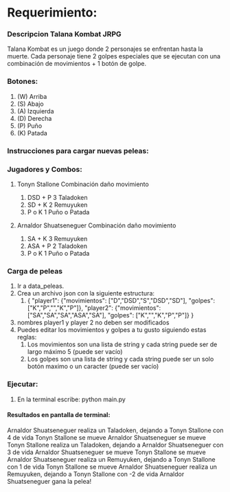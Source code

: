 # Requerimiento:

### Descripcion Talana Kombat JRPG 
Talana Kombat es un juego donde 2 personajes se enfrentan hasta la muerte. Cada personaje tiene 2 golpes especiales que se ejecutan con una combinación de movimientos + 1 botón de golpe. 


### Botones:
1. (W) Arriba
2. (S) Abajo
3. (A) Izquierda
4. (D) Derecha
5. (P) Puño
6. (K) Patada 
   

### Instrucciones para cargar nuevas peleas:

### Jugadores y Combos:
1. Tonyn Stallone
      Combinación     daño      movimiento
   1. DSD + P	        3	    Taladoken
   2. SD + K	        2	    Remuyuken
   3. P o K             1       Puño o Patada

2. Arnaldor Shuatseneguer
    Combinación	    daño	movimiento
    1. SA + K	    3	    Remuyuken
    2. ASA + P	    2	    Taladoken
    3. P o K	    1	   Puño o Patada


### Carga de peleas
1. Ir a data_peleas.
2. Crea un archivo json con la siguiente estructura:
   1. {
    "player1": {"movimientos": ["D","DSD","S","DSD","SD"], "golpes": ["K","P","","K","P"]},
    "player2": {"movimientos": ["SA","SA","SA","ASA","SA"], "golpes": ["K","","K","P","P"]}
}
3. nombres player1 y player 2 no deben ser modificados
4. Puedes editar los movimientos y golpes a tu gusto siguiendo estas reglas:
   1. Los movimientos son una lista de string y cada string puede ser de largo máximo 5 (puede ser vacío) 
   2. Los golpes son una lista de string  y cada string puede ser un solo botón maximo o un caracter (puede ser vacío) 


### Ejecutar:
1. En la terminal escribe: python main.py

#### Resultados en pantalla de terminal:
Arnaldor Shuatseneguer realiza un Taladoken, dejando a Tonyn Stallone con 4 de vida
Tonyn Stallone se mueve
Arnaldor Shuatseneguer se mueve
Tonyn Stallone realiza un Taladoken, dejando a Arnaldor Shuatseneguer con 3 de vida
Arnaldor Shuatseneguer se mueve
Tonyn Stallone se mueve
Arnaldor Shuatseneguer realiza un Remuyuken, dejando a Tonyn Stallone con 1 de vida
Tonyn Stallone se mueve
Arnaldor Shuatseneguer realiza un Remuyuken, dejando a Tonyn Stallone con -2 de vida
Arnaldor Shuatseneguer gana la pelea!